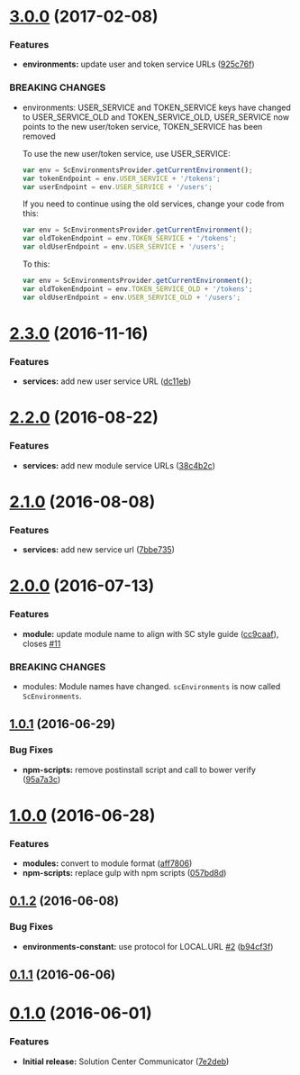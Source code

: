 <a name="3.0.0"></a>
# [3.0.0](https://github.com/zalando-incubator/solution-center-communicator/compare/2.3.0...v3.0.0) (2017-02-08)


### Features

* **environments:** update user and token service URLs ([925c76f](https://github.com/zalando-incubator/solution-center-communicator/commit/925c76f))


### BREAKING CHANGES

* environments: USER_SERVICE and TOKEN_SERVICE keys have changed to
  USER_SERVICE_OLD and TOKEN_SERVICE_OLD, USER_SERVICE now points
  to the new user/token service, TOKEN_SERVICE has been removed

  To use the new user/token service, use USER_SERVICE:

  ```js
  var env = ScEnvironmentsProvider.getCurrentEnvironment();
  var tokenEndpoint = env.USER_SERVICE + '/tokens';
  var userEndpoint = env.USER_SERVICE + '/users';
  ```

  If you need to continue using the old services, change your code from this:

  ```js
  var env = ScEnvironmentsProvider.getCurrentEnvironment();
  var oldTokenEndpoint = env.TOKEN_SERVICE + '/tokens';
  var oldUserEndpoint = env.USER_SERVICE + '/users';
  ```

  To this:

  ```js
  var env = ScEnvironmentsProvider.getCurrentEnvironment();
  var oldTokenEndpoint = env.TOKEN_SERVICE_OLD + '/tokens';
  var oldUserEndpoint = env.USER_SERVICE_OLD + '/users';
  ```



<a name="2.3.0"></a>
# [2.3.0](https://github.com/zalando-incubator/solution-center-communicator/compare/2.2.0...v2.3.0) (2016-11-16)


### Features

* **services:** add new user service URL ([dc11eb](https://github.com/zalando-incubator/solution-center-communicator/commit/dc11eb))



<a name="2.2.0"></a>
# [2.2.0](https://github.com/zalando-incubator/solution-center-communicator/compare/2.1.0...v2.2.0) (2016-08-22)


### Features

* **services:** add new module service URLs ([38c4b2c](https://github.com/zalando-incubator/solution-center-communicator/commit/38c4b2c))



<a name="2.1.0"></a>
# [2.1.0](https://github.com/zalando-incubator/solution-center-communicator/compare/2.0.0...v2.1.0) (2016-08-08)


### Features

* **services:** add new service url ([7bbe735](https://github.com/zalando-incubator/solution-center-communicator/commit/7bbe735))



<a name="2.0.0"></a>
# [2.0.0](https://github.com/zalando-incubator/solution-center-communicator/compare/1.0.1...v2.0.0) (2016-07-13)


### Features

* **module:** update module name to align with SC style guide ([cc9caaf](https://github.com/zalando-incubator/solution-center-communicator/commit/cc9caaf)), closes [#11](https://github.com/zalando-incubator/solution-center-communicator/issues/11)


### BREAKING CHANGES

* modules: Module names have changed. `scEnvironments` is now called `ScEnvironments`.



<a name="1.0.1"></a>
## [1.0.1](https://github.com/zalando-incubator/solution-center-communicator/compare/1.0.0...v1.0.1) (2016-06-29)


### Bug Fixes

* **npm-scripts:** remove postinstall script and call to bower verify ([95a7a3c](https://github.com/zalando-incubator/solution-center-communicator/commit/95a7a3c))



<a name="1.0.0"></a>
# [1.0.0](https://github.com/zalando-incubator/solution-center-communicator/compare/0.1.2...1.0.0) (2016-06-28)


### Features

* **modules:** convert to module format ([aff7806](https://github.com/zalando-incubator/solution-center-communicator/commit/aff7806))
* **npm-scripts:** replace gulp with npm scripts ([057bd8d](https://github.com/zalando-incubator/solution-center-communicator/commit/057bd8d))



<a name="0.1.2"></a>
## [0.1.2](https://github.com/zalando-incubator/solution-center-communicator/compare/0.1.1...0.1.2) (2016-06-08)


### Bug Fixes

* **environments-constant:** use protocol for LOCAL.URL [#2](https://github.com/zalando-incubator/solution-center-communicator/issues/2) ([b94cf3f](https://github.com/zalando-incubator/solution-center-communicator/commit/b94cf3f))



<a name="0.1.1"></a>
## [0.1.1](https://github.com/zalando-incubator/solution-center-communicator/compare/0.1.0...0.1.1) (2016-06-06)



<a name="0.1.0"></a>
# [0.1.0](https://github.com/zalando-incubator/solution-center-communicator/compare/f4502b0...0.1.0) (2016-06-01)


### Features

* **Initial release:** Solution Center Communicator ([7e2deb](https://github.com/zalando-incubator/solution-center-communicator/commit/7e2deb))



